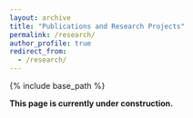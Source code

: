 ```yaml
---
layout: archive
title: "Publications and Research Projects"
permalink: /research/
author_profile: true
redirect_from:
  - /research/
---
```


{% include base_path %}

**This page is currently under construction.**
